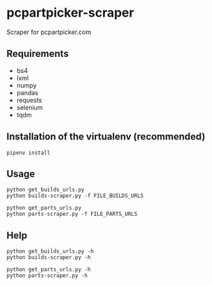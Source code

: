 # pcpartpicker-scraper

Scraper for pcpartpicker.com

## Requirements

- bs4
- lxml
- numpy
- pandas
- requests
- selenium
- tqdm

## Installation of the virtualenv (recommended)

```
pipenv install
```

## Usage

```
python get_builds_urls.py
python builds-scraper.py -f FILE_BUILDS_URLS

python get_parts_urls.py
python parts-scraper.py -f FILE_PARTS_URLS
```

## Help

```
python get_builds_urls.py -h
python builds-scraper.py -h

python get_parts_urls.py -h
python parts-scraper.py -h
```
